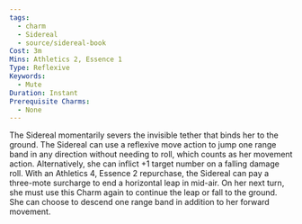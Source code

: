 ```yaml
---
tags:
  - charm
  - Sidereal
  - source/sidereal-book
Cost: 3m
Mins: Athletics 2, Essence 1
Type: Reflexive
Keywords:
  - Mute
Duration: Instant
Prerequisite Charms:
  - None
---
```

The Sidereal momentarily severs the invisible tether that binds her to the ground. The Sidereal can use a reflexive move action to jump one range band in any direction without needing to roll, which counts as her movement action. Alternatively, she can inflict +1 target number on a falling damage roll. With an Athletics 4, Essence 2 repurchase, the Sidereal can pay a three-mote surcharge to end a horizontal leap in mid-air. On her next turn, she must use this Charm again to continue the leap or fall to the ground. She can choose to descend one range band in addition to her forward movement.